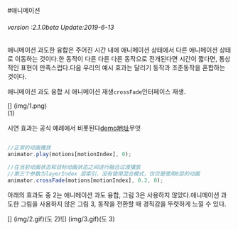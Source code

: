 #애니메이션

###### *version :2.1.0beta   Update:2019-6-13*

애니메이션 과도한 융합은 주어진 시간 내에 애니메이션 상태에서 다른 애니메이션 상태로 이동하는 것이다.한 동작이 다른 다른 다른 동작으로 전개된다면 시간이 짧다면, 통상적인 표현이 만족스럽다.다음 우리의 예시 효과는 달리기 동작과 조준동작을 혼합하는 것이다.

애니메이션 과도 융합 시 애니메이션 재생`crossFade`인터페이스 재생.

[] (img/1.png)<br>(1)

시연 효과는 공식 예례에서 비롯된다[demo地址](https://layaair.ldc.layabox.com/demo2/?language=ch&category=3d&group=Animation3D&name=AnimationLayerBlend)무엇


```typescript

//正常的动画播放
animator.play(motions[motionIndex], 0);

//在当前动画状态和目标动画状态之间进行融合过渡播放
//第三个参数为layerIndex 层索引，没有使用混合模式，仅仅是使用0层的动画
animator.crossFade(motions[motionIndex], 0.2, 0);
```


아래의 효과도 중 2는 애니메이션 과도 융합, 그림 3은 사용하지 않았다.애니메이션 과도한 그림을 사용하지 않은 그림 3, 동작을 전환할 때 경직감을 뚜렷하게 느낄 수 있다.

[] (img/2.gif)(도 2)![] (img/3.gif)(도 3)

